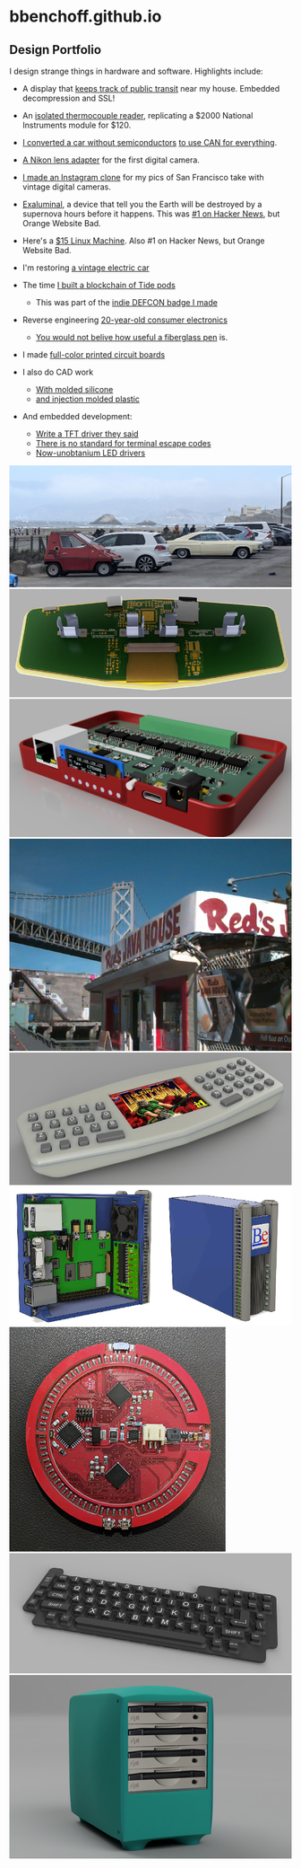 # bbenchoff.github.io

## Design Portfolio

I design strange things in hardware and software. Highlights include:

- A display that <a href="https://bbenchoff.github.io/pages/BusTideDisplay.html">keeps track of public transit</a> near my house. Embedded decompression and SSL!

- An <a href="https://bbenchoff.github.io/pages/IsoTherm.html">isolated thermocouple reader</a>, replicating a $2000 National Instruments module for $120.

- <a href="https://bbenchoff.github.io/pages/Citicar.html">I converted a car without semiconductors</a> <a href="https://bbenchoff.github.io/pages/CANconversion.html">to use CAN for everything</a>.

- <a href="https://bbenchoff.github.io/pages/QuicktakeLens.html">A Nikon lens adapter</a> for the first digital camera.

- <a href="https://www.640by480.com/">I made an Instagram clone</a> for my pics of San Francisco take with vintage digital cameras.

- <a href="https://www.exaluminal.com/">Exaluminal</a>, a device that tell you the Earth will be destroyed by a supernova hours before it happens. This was <a href="https://news.ycombinator.com/item?id=31760485">#1 on Hacker News</a>, but Orange Website Bad.

- Here's a <a href="http://bbenchoff.github.io/pages/LinuxDevice.html">$15 Linux Machine</a>. Also #1 on Hacker News, but Orange Website Bad.

- I'm restoring <a href="https://bbenchoff.github.io/pages/Citicar.html">a vintage electric car</a>

- The time <a href="https://bbenchoff.github.io/pages/MrRobot.html">I built a blockchain of Tide pods</a>
	- This was part of the <a href="https://github.com/bbenchoff/MrRobotBadge">indie DEFCON badge I made</a>
- Reverse engineering <a href="https://bbenchoff.github.io/pages/atapi.html">20-year-old consumer electronics
	- You would not belive how useful a <a href="https://www.amazon.com/Pixiss-Fiberglass-5-inches-Corrosion-Electrical/dp/B07M94Y12J">fiberglass pen</a> is.
- I made <a href="https://bbenchoff.github.io/pages/colorPCB.html">full-color printed circuit boards</a>

- I also do CAD work
	- <a href="https://bbenchoff.github.io/pages/keyboard.html">With molded silicone</a>
	- <a href="https://bbenchoff.github.io/pages/Palmtop.html">and injection molded plastic</a>
- And embedded development:
	- <a href="https://bbenchoff.github.io/pages/NT35510.html">Write a TFT driver they said</a>
	- <a href="https://bbenchoff.github.io/pages/parser.html">There is no standard for terminal escape codes</a>
	- <a href="https://bbenchoff.github.io/pages/IS31FL3741.html">Now-unobtanium LED drivers</a>



![1980 Citicar](/images/Car/OceanBeach/Hero.jpg)
![Handheld Linux Thing](/images/SAB-4.png)
![Isolated Thermocouple Device](/images/IsoThermHero.png)
![Quicktake Camera Shot](/images/Quicktake.jpg)
![Handheld Linux Thing](/images/SAB.png)
![A BeBox](/images/BeBox-Small.png)
![RGB Gaming Coaster](/images/RGBGaming-small.jpg)
![Silicone Keyboard](/images/Keyboard-Small.png)
![Tower of Zip drives](/images/Zip-Small.png)








